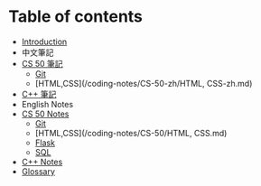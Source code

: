 # Table of contents

* [Introduction](README.md)
* 中文筆記
 * [CS 50 筆記](/coding-notes/CS-50-zh/README.md)
   * [Git](/coding-notes/CS-50-zh/Git-zh.md)
   * [HTML,CSS](/coding-notes/CS-50-zh/HTML, CSS-zh.md)
 * [C++ 筆記](/coding-notes/Cplusplus/Cplusplus.md)
* English Notes
 * [CS 50 Notes](/coding-notes/CS-50/README.md)
   * [Git](/coding-notes/CS-50/Git.md)
   * [HTML,CSS](/coding-notes/CS-50/HTML, CSS.md)
   * [Flask](/coding-notes/Flask.md)
   * [SQL](/coding-notes/CS-50/SQL.md)
 * [C++ Notes](/coding-notes/Cplusplus/Cplusplus.md)
 * [Glossary](glossary.md)

